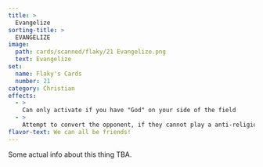 ```yaml
---
title: >
  Evangelize
sorting-title: >
  EVANGELIZE
image: 
  path: cards/scanned/flaky/21 Evangelize.png
  text: Evangelize
set:
  name: Flaky's Cards
  number: 21
category: Christian
effects: 
  - >
    Can only activate if you have "God" on your side of the field
  - >
    Attempt to convert the opponent, if they cannot play a anti-religious card in 5 turns, they lose.
flavor-text: We can all be friends!
---
```

Some actual info about this thing TBA.
